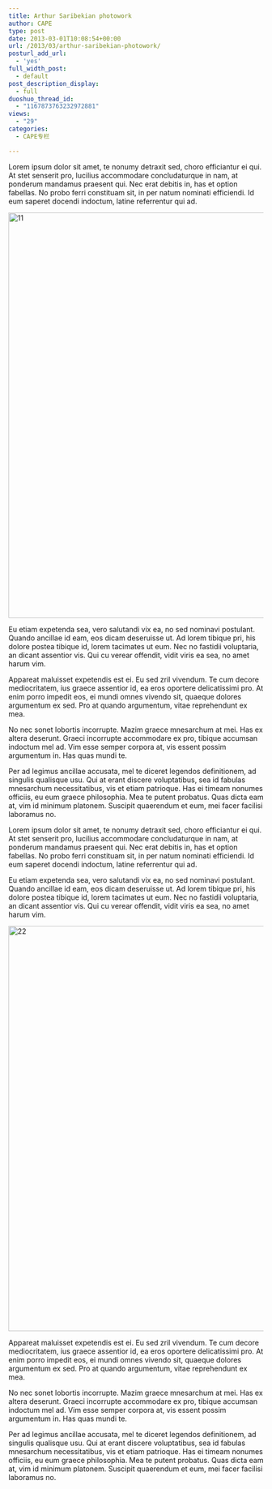```yaml
---
title: Arthur Saribekian photowork
author: CAPE
type: post
date: 2013-03-01T10:08:54+00:00
url: /2013/03/arthur-saribekian-photowork/
posturl_add_url:
  - 'yes'
full_width_post:
  - default
post_description_display:
  - full
duoshuo_thread_id:
  - "1167873763232972881"
views:
  - "29"
categories:
  - CAPE专栏

---
```

Lorem ipsum dolor sit amet, te nonumy detraxit sed, choro efficiantur ei qui. At stet senserit pro, lucilius accommodare concludaturque in nam, at ponderum mandamus praesent qui. Nec erat debitis in, has et option fabellas. No probo ferri constituam sit, in per natum nominati efficiendi. Id eum saperet docendi indoctum, latine referrentur qui ad.

[<img alt="11" src="http://up.crumina.net/maestro-demo/wp-content/uploads/2013/03/11.jpg" width="1200" height="800" />][1]

Eu etiam expetenda sea, vero salutandi vix ea, no sed nominavi postulant. Quando ancillae id eam, eos dicam deseruisse ut. Ad lorem tibique pri, his dolore postea tibique id, lorem tacimates ut eum. Nec no fastidii voluptaria, an dicant assentior vis. Qui cu verear offendit, vidit viris ea sea, no amet harum vim.

Appareat maluisset expetendis est ei. Eu sed zril vivendum. Te cum decore mediocritatem, ius graece assentior id, ea eros oportere delicatissimi pro. At enim porro impedit eos, ei mundi omnes vivendo sit, quaeque dolores argumentum ex sed. Pro at quando argumentum, vitae reprehendunt ex mea.

No nec sonet lobortis incorrupte. Mazim graece mnesarchum at mei. Has ex altera deserunt. Graeci incorrupte accommodare ex pro, tibique accumsan indoctum mel ad. Vim esse semper corpora at, vis essent possim argumentum in. Has quas mundi te.

Per ad legimus ancillae accusata, mel te diceret legendos definitionem, ad singulis qualisque usu. Qui at erant discere voluptatibus, sea id fabulas mnesarchum necessitatibus, vis et etiam patrioque. Has ei timeam nonumes officiis, eu eum graece philosophia. Mea te putent probatus. Quas dicta eam at, vim id minimum platonem. Suscipit quaerendum et eum, mei facer facilisi laboramus no.

Lorem ipsum dolor sit amet, te nonumy detraxit sed, choro efficiantur ei qui. At stet senserit pro, lucilius accommodare concludaturque in nam, at ponderum mandamus praesent qui. Nec erat debitis in, has et option fabellas. No probo ferri constituam sit, in per natum nominati efficiendi. Id eum saperet docendi indoctum, latine referrentur qui ad.

Eu etiam expetenda sea, vero salutandi vix ea, no sed nominavi postulant. Quando ancillae id eam, eos dicam deseruisse ut. Ad lorem tibique pri, his dolore postea tibique id, lorem tacimates ut eum. Nec no fastidii voluptaria, an dicant assentior vis. Qui cu verear offendit, vidit viris ea sea, no amet harum vim.

[<img alt="22" src="http://up.crumina.net/maestro-demo/wp-content/uploads/2013/03/22.jpg" width="1200" height="800" />][2]

Appareat maluisset expetendis est ei. Eu sed zril vivendum. Te cum decore mediocritatem, ius graece assentior id, ea eros oportere delicatissimi pro. At enim porro impedit eos, ei mundi omnes vivendo sit, quaeque dolores argumentum ex sed. Pro at quando argumentum, vitae reprehendunt ex mea.

No nec sonet lobortis incorrupte. Mazim graece mnesarchum at mei. Has ex altera deserunt. Graeci incorrupte accommodare ex pro, tibique accumsan indoctum mel ad. Vim esse semper corpora at, vis essent possim argumentum in. Has quas mundi te.

Per ad legimus ancillae accusata, mel te diceret legendos definitionem, ad singulis qualisque usu. Qui at erant discere voluptatibus, sea id fabulas mnesarchum necessitatibus, vis et etiam patrioque. Has ei timeam nonumes officiis, eu eum graece philosophia. Mea te putent probatus. Quas dicta eam at, vim id minimum platonem. Suscipit quaerendum et eum, mei facer facilisi laboramus no.

 [1]: http://up.crumina.net/maestro-demo/wp-content/uploads/2013/03/11.jpg
 [2]: http://up.crumina.net/maestro-demo/wp-content/uploads/2013/03/22.jpg